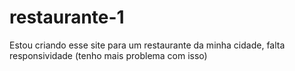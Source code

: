 # restaurante-1
Estou criando esse site para um restaurante da minha cidade, falta responsividade (tenho mais problema com isso)
